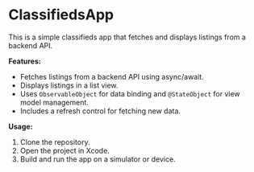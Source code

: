# ClassifiedsApp

This is a simple classifieds app that fetches and displays listings from a backend API.

**Features:**

* Fetches listings from a backend API using async/await.
* Displays listings in a list view.
* Uses `ObservableObject` for data binding and `@StateObject` for view model management.
* Includes a refresh control for fetching new data.

**Usage:**

1. Clone the repository.
2. Open the project in Xcode.
3. Build and run the app on a simulator or device.
